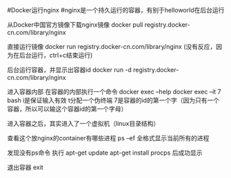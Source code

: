 #Docker运行nginx
#nginx是一个持久运行的容器，有别于helloworld在后台运行

从Docker中国官方镜像下载nginx镜像
docker pull registry.docker-cn.com/library/nginx

直接运行镜像 
docker run registry.docker-cn.com/library/nginx
(没有反应，因为在后台运行，ctrl+c结束运行)

后台运行容器，并显示出容器id
docker run -d registry.docker-cn.com/library/nginx

进入容器内部
在容器的内部执行一个命令
docker exec –help
docker exec –it 7 bash
i是保证输入有效
t分配一个伪终端
7是容器的id的第一个字（因为只有一个容器，所以可以输这个容器id的第一个字母）
 
进入容器之后，其实进入了一个虚拟机（linux目录结构）
 
 

查看这个放nginx的container有哪些进程
ps –ef 全格式显示当前所有的进程
 
发现没有ps命令
执行
apt-get update 
apt-get install procps
后成功显示
 


退出容器 
exit
 
